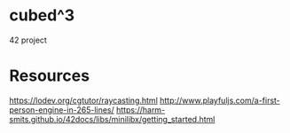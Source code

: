 # cubed^3
42 project

# Resources

https://lodev.org/cgtutor/raycasting.html
http://www.playfuljs.com/a-first-person-engine-in-265-lines/
https://harm-smits.github.io/42docs/libs/minilibx/getting_started.html
